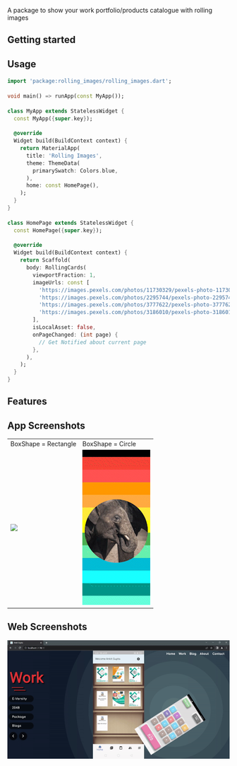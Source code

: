 
A package to show your work portfolio/products catalogue with rolling images

## Getting started
## Usage

```dart
import 'package:rolling_images/rolling_images.dart';

void main() => runApp(const MyApp());

class MyApp extends StatelessWidget {
  const MyApp({super.key});

  @override
  Widget build(BuildContext context) {
    return MaterialApp(
      title: 'Rolling Images',
      theme: ThemeData(
        primarySwatch: Colors.blue,
      ),
      home: const HomePage(),
    );
  }
}

class HomePage extends StatelessWidget {
  const HomePage({super.key});

  @override
  Widget build(BuildContext context) {
    return Scaffold(
      body: RollingCards(
        viewportFraction: 1,
        imageUrls: const [
          'https://images.pexels.com/photos/11730329/pexels-photo-11730329.jpeg?auto=compress&cs=tinysrgb&w=1260&h=750&dpr=1',
          'https://images.pexels.com/photos/2295744/pexels-photo-2295744.jpeg?auto=compress&cs=tinysrgb&w=1260&h=750&dpr=1',
          'https://images.pexels.com/photos/3777622/pexels-photo-3777622.jpeg?auto=compress&cs=tinysrgb&w=1260&h=750&dpr=1',
          'https://images.pexels.com/photos/3186010/pexels-photo-3186010.jpeg?auto=compress&cs=tinysrgb&w=1260&h=750&dpr=1',
        ],
        isLocalAsset: false,
        onPageChanged: (int page) {
          // Get Notified about current page
        },
      ),
    );
  }
}

```
## Features
## App Screenshots

<table>
  <tr>
    <td>BoxShape = Rectangle</td>
     <td>BoxShape = Circle</td>
  </tr>
  <tr>
    <td><img src="https://raw.githubusercontent.com/devAnkitGupta/rolling_images/master/assets/images/rollingImageRect.gif"></td>
    <td><img src="https://raw.githubusercontent.com/devAnkitGupta/rolling_images/master/assets/images/rollingImageCircle.gif"></td>
  </tr>
 </table>

## Web Screenshots

<img src='https://raw.githubusercontent.com/devAnkitGupta/rolling_images/master/assets/images/rollingImageWeb.gif'>

